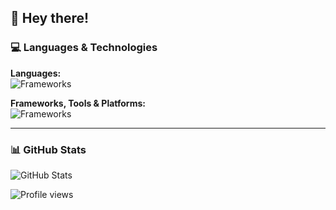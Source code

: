 ## 👋 Hey there!

### 💻 Languages & Technologies
**Languages:**  
![Frameworks](https://skillicons.dev/icons?i=c,cpp,py,haskell,rust,java,latex,bash&titles=true)

**Frameworks, Tools & Platforms:**  
![Frameworks](https://go-skill-icons.vercel.app/api/icons?i=linux,git,oracle&titles=true)

---

### 📊 GitHub Stats
![GitHub Stats](https://github-readme-stats.vercel.app/api?username=fsppx&show_icons=true&theme=merko)  
<!--
![Top Languages](https://github-readme-stats.vercel.app/api/top-langs/?username=fsppx&layout=compact&theme=merko)
-->

![Profile views](https://komarev.com/ghpvc/?username=fsppx&color=green)
